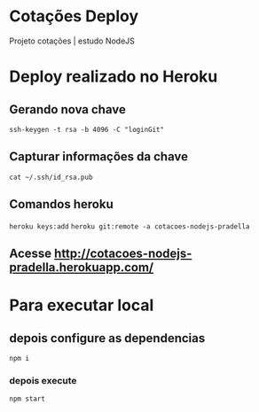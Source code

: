 # Cotações Deploy
Projeto cotações | estudo NodeJS

# Deploy realizado no Heroku 
## Gerando nova chave 
`ssh-keygen -t rsa -b 4096 -C "loginGit"`
## Capturar informações da chave 
`cat ~/.ssh/id_rsa.pub`

## Comandos heroku
`heroku keys:add`
`heroku git:remote -a cotacoes-nodejs-pradella`

## Acesse http://cotacoes-nodejs-pradella.herokuapp.com/





# Para executar local
## depois configure as dependencias 
`npm i`

### depois execute 
`npm start`

